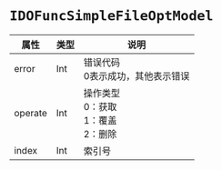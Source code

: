 # `IDOFuncSimpleFileOptModel`

| 属性        | 类型    | 说明         |
| ----------- | ------- | ------------ |
| error | Int | 错误代码<br/>0表示成功，其他表示错误 |
| operate | Int | 操作类型<br/>0：获取<br/>1：覆盖<br/>2：删除 |
| index | Int | 索引号 |
